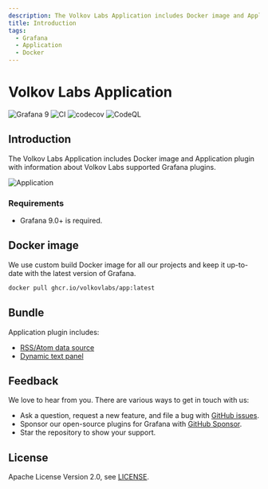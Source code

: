 ```yaml
---
description: The Volkov Labs Application includes Docker image and Application plugin with information about Volkov Labs supported Grafana plugins.
title: Introduction
tags:
  - Grafana
  - Application
  - Docker
---
```


# Volkov Labs Application

![Grafana 9](https://img.shields.io/badge/Grafana-9.3.2-orange)
![CI](https://github.com/volkovlabs/volkovlabs-app/workflows/CI/badge.svg)
![codecov](https://codecov.io/gh/VolkovLabs/volkovlabs-app/branch/main/graph/badge.svg)
![CodeQL](https://github.com/VolkovLabs/volkovlabs-app/actions/workflows/codeql-analysis.yml/badge.svg)

## Introduction

The Volkov Labs Application includes Docker image and Application plugin with information about Volkov Labs supported Grafana plugins.

![Application](https://raw.githubusercontent.com/volkovlabs/volkovlabs-app/main/img/app.png)

### Requirements

- Grafana 9.0+ is required.

## Docker image

We use custom build Docker image for all our projects and keep it up-to-date with the latest version of Grafana.

```bash
docker pull ghcr.io/volkovlabs/app:latest
```

## Bundle

Application plugin includes:

- [RSS/Atom data source](/plugins/volkovlabs-rss-datasource)
- [Dynamic text panel](/plugins/volkovlabs-dynamictext-panel)

## Feedback

We love to hear from you. There are various ways to get in touch with us:

- Ask a question, request a new feature, and file a bug with [GitHub issues](https://github.com/volkovlabs/volkovlabs-app/issues/new/choose).
- Sponsor our open-source plugins for Grafana with [GitHub Sponsor](https://github.com/sponsors/VolkovLabs).
- Star the repository to show your support.

## License

Apache License Version 2.0, see [LICENSE](https://github.com/volkovlabs/volkovlabs-app/blob/main/LICENSE).
